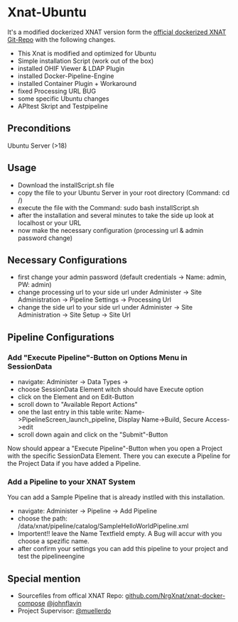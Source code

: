 # Xnat-Ubuntu
It's a modified dockerized XNAT version form the [official dockerized XNAT Git-Repo](http://github.com/NrgXnat/xnat-docker-compose) with the following changes.

* This Xnat is modified and optimized for Ubuntu
* Simple installation Script (work out of the box)
* installed OHIF Viewer & LDAP Plugin
* installed Docker-Pipeline-Engine
* installed Container Plugin + Workaround
* fixed Processing URL BUG
* some specific Ubuntu changes
* APItest Skript and Testpipeline

## Preconditions
Ubuntu Server (>18)

## Usage
* Download the installScript.sh file
* copy the file to your Ubuntu Server in your root directory (Command: cd /)
* execute the file with the Command: sudo bash installScript.sh
* after the installation and several minutes to take the side up look at localhost or your URL
* now make the necessary configuration (processing url & admin password change)
 
## Necessary Configurations
* first change your admin password (default credentials -> Name: admin, PW: admin)
* change processing url to your side url under Administer -> Site Administration -> Pipeline Settings -> Processing Url
* change the side url to your side url under Administer -> Site Administration -> Site Setup -> Site Url

## Pipeline Configurations
### Add "Execute Pipeline"-Button on Options Menu in SessionData
* navigate: Administer -> Data Types -> 
* choose SessionData Element witch should have Execute option
* click on the Element and on Edit-Button
* scroll down to "Available Report Actions"
* one the last entry in this table write: Name->PipelineScreen_launch_pipeline, Display Name->Build, Secure Access->edit
* scroll down again and click on the "Submit"-Button

Now should appear a "Execute Pipeline"-Button when you open a Project with the specific SessionData Element. There you can execute a Pipeline for the Project Data if you have added a Pipeline.

### Add a Pipeline to your XNAT System
You can add a Sample Pipeline that is already instlled with this installation.
* navigate: Administer -> Pipeline -> Add Pipeline
* choose the path: /data/xnat/pipeline/catalog/SampleHelloWorldPipeline.xml
* Importent!! leave the Name Textfield empty. A Bug will accur with you choose a spezific name. 
* after confirm your settings you can add this pipeline to your project and test the pipelineengine

## Special mention
* Sourcefiles from offical XNAT Repo: [github.com/NrgXnat/xnat-docker-compose](http://github.com/NrgXnat/xnat-docker-compose)  [@johnflavin](http://github.com/johnflavin)
* Project Supervisor: [@muellerdo](http://github.com/muellerdo)
